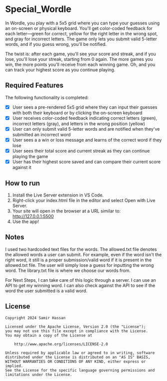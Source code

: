 # Special_Wordle

In Wordle, you play with a 5x5 grid where you can type your guesses using an on-screen or physical keyboard. You'll get color-coded feedback for each letter—green for correct, yellow for the right letter in the wrong spot, and gray for incorrect letters. The game only lets you submit valid 5-letter words, and if you guess wrong, you'll be notified.  

The twist is: after each game, you'll see your score and streak, and if you lose, you'll lose your streak, starting from 0 again. The more games you win, the more points you'll receive from each winning game. Oh, and you can track your highest score as you continue playing.

## Required Features

The following functionality is completed:
- [X] User sees a pre-rendered 5x5 grid where they can input their guesses with both their keyboard or by clicking the on-screen keyboard
- [X] User receives color-coded feedback indicating correct letters (green), incorrect letters (gray), and letters in the wrong position (yellow)
- [X] User can only submit valid 5-letter words and are notified when they've submitted an incorrect word
- [X] User sees a a win or loss message and learns of the correct word if they lose
- [X] User sees their total score and current streak as they can continue playing the game
- [X] User has their highest score saved and can compare their current score against it

## How to run

1. Install the Live Server extension in VS Code.
2. Right-click your index.html file in the editor and select Open with Live Server.
3. Your site will open in the browser at a URL similar to: http://127.0.0.1:5500
4. Use the app!

## Notes

I used two hardcoded text files for the words. The allowed.txt file denotes the allowed words a user can submit. For example, even if the word isn't the right word, it still is a proper submission/valid word if it is present in the allowed.txt file. The user will simply lose a guess for inputting the wrong word. The library.txt file is where we choose our words from.

For Next Steps, I can take care of this logic through a server. I can use an API to get my winning word. I can also check against the API to see if the word the user submitted is a valid word.

## License

    Copyright 2024 Samir Hassan

    Licensed under the Apache License, Version 2.0 (the "License");
    you may not use this file except in compliance with the License.
    You may obtain a copy of the License at

        http://www.apache.org/licenses/LICENSE-2.0

    Unless required by applicable law or agreed to in writing, software
    distributed under the License is distributed on an "AS IS" BASIS,
    WITHOUT WARRANTIES OR CONDITIONS OF ANY KIND, either express or implied.
    See the License for the specific language governing permissions and
    limitations under the License.
